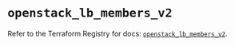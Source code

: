 # `openstack_lb_members_v2`

Refer to the Terraform Registry for docs: [`openstack_lb_members_v2`](https://registry.terraform.io/providers/terraform-provider-openstack/openstack/1.54.1/docs/resources/lb_members_v2).

